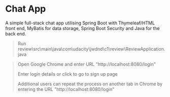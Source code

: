 # Chat App
A simple full-stack chat app utilising Spring Boot with Thymeleaf/HTML front end, MyBatis for data storage, Spring Boot Security and Java for the back end.

>Run review\src\main\java\com\udacity\jwdnd\c1\review\ReviewApplication.java

>Open Google Chrome and enter URL "http://localhost:8080/login"
>
>Enter login details or click to go to sign up page
>
>Additional users can repeat the process on another tab in Chrome by entering the URL "http://localhost:8080/login"
